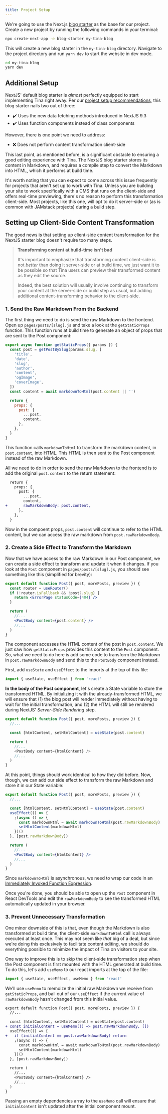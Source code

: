 ```yaml
---
title: Project Setup
---
```


We're going to use the Next.js [blog starter](https://github.com/zeit/next.js/tree/canary/examples/blog-starter) as the base for our project. Create a new project by running the following commands in your terminal:

```bash
npx create-next-app -e blog-starter my-tina-blog
```

This will create a new blog starter in the `my-tina-blog` directory. Navigate to the project directory and run `yarn dev` to start the website in dev mode.

```bash
cd my-tina-blog
yarn dev
```

## Additional Setup

NextJS' default blog starter is _almost_ perfectly equipped to start implementing Tina right away. Per our [project setup recommendations](http://localhost:3000/guides/nextjs/adding-tina/overview#project-setup-recommendations), this blog starter nails two out of three:

- ✔️ Uses the new data fetching methods introduced in NextJS 9.3
- ✔️ Uses function components instead of class components

However, there is one point we need to address:

- ❌ Does not perform content transformation client-side

This last point, as mentioned before, is a significant obstacle to ensuring a good editing experience with Tina. The NextJS blog starter stores its content in Markdown, and requires a compile step to convert the Markdown into HTML, which it performs at build time.

It's worth noting that you can expect to come across this issue frequently for projects that aren't set up to work with Tina. Unless you are building your site to work specifically with a CMS that runs on the client-side and offers real-time previewing, there's no reason to perform this transformation client-side. Most projects, like this one, will opt to do it server-side or (as is common with JAMstack projects) during a build step.

## Setting up Client-Side Content Transformation

The good news is that setting up client-side content transformation for the NextJS starter blog doesn't require too many steps.

> **Transforming content at build-time isn't bad**
>
> It's important to emphasize that transforming content client-side is not _better_ than doing it server-side or at build time, we just want it to be possible so that Tina users can preview their transformed content as they edit the source.
>
> Indeed, the best solution will usually involve continuing to transform your content at the server-side or build step as usual, but adding additional content-transforming behavior to the client-side.

### 1. Send the Raw Markdown From the Backend

The first thing we need to do is send the raw Markdown to the frontend. Open up `pages/posts/[slug].js` and take a look at the `getStaticProps` function. This function runs at build time to generate an object of props that are sent to the Post component:

```js
export async function getStaticProps({ params }) {
  const post = getPostBySlug(params.slug, [
    'title',
    'date',
    'slug',
    'author',
    'content',
    'ogImage',
    'coverImage',
  ])
  const content = await markdownToHtml(post.content || '')

  return {
    props: {
      post: {
        ...post,
        content,
      },
    },
  }
}
```

This function calls `markdownToHtml` to transform the markdown content, in `post.content`, into HTML. This HTML is then sent to the Post component instead of the raw Markdown.

All we need to do in order to send the raw Markdown to the frontend is to add the original `post.content` to the return statement:

```diff
  return {
    props: {
      post: {
        ...post,
        content,
+       rawMarkdownBody: post.content,
      },
    },
  }
```

Now in the compoent props, `post.content` will continue to refer to the HTML content, but we can access the raw markdown from `post.rawMarkdownBody`.

### 2. Create a Side Effect to Transform the Markdown

Now that we have access to the raw Markdown in our Post component, we can create a side effect to transform and update it when it changes. If you look at the `Post` component in `pages/posts/[slug].js`, you should see something like this (simplified for brevity):

```jsx
export default function Post({ post, morePosts, preview }) {
  const router = useRouter()
  if (!router.isFallback && !post?.slug) {
    return <ErrorPage statusCode={404} />
  }

  return (
    //...
    <PostBody content={post.content} />
    //...
  )
}
```

The component accesses the HTML content of the post in `post.content`. We just saw how `getStaticProps` provides this content to the `Post` component. So, what we need to do here is add some code to transform the Markdown in `post.rawMarkdownBody` and send this to the `PostBody` component instead.

First, add `useState` and `useEffect` to the imports at the top of this file:

```js
import { useState, useEffect } from 'react'
```

**In the body of the Post component**, let's create a State variable to store the transformed HTML. By initializing it with the already-transformed HTML, we will ensure that (1) the blog post will render immediately without having to wait for the initial transformation, and (2) the HTML will still be rendered during NextJS' _Server-Side Rendering_ step.

```js
export default function Post({ post, morePosts, preview }) {
  //...

  const [htmlContent, setHtmlContent] = useState(post.content)

  return (
    //...
    <PostBody content={htmlContent} />
    //...
  )
}
```

At this point, things should work identical to how they did before. Now, though, we can add our side effect to transform the raw Markdown and store it in our State variable:

```jsx
export default function Post({ post, morePosts, preview }) {
  //...

  const [htmlContent, setHtmlContent] = useState(post.content)
  useEffect(() => {
    ;(async () => {
      const markdownHtml = await markdownToHtml(post.rawMarkdownBody)
      setHtmlContent(markdownHtml)
    })()
  }, [post.rawMarkdownBody])

  return (
    //...
    <PostBody content={htmlContent} />
    //...
  )
}
```

Since `markdownToHtml` is asynchronous, we need to wrap our code in an [Immediately Invoked Function Expression](https://developer.mozilla.org/en-US/docs/Glossary/IIFE).

Once you're done, you should be able to open up the `Post` component in React DevTools and edit the `rawMarkdownBody` to see the transformed HTML automatically updated in your browser.

### 3. Prevent Unnecessary Transformation

One minor downside of this is that, even though the Markdown is also transformed at build time, the client-side `markdownToHtml` call is always executed at least once. This may not seem like _that_ big of a deal, but since we're doing this exclusively to facilitate content editing, we should do everything possible to minimize the impact of Tina on visitors to your site.

One way to improve this is to skip the client-side transformation step when the Post component is first mounted with the HTML generated at build time. To do this, let's add `useMemo` to our react imports at the top of the file:

```js
import { useState, useEffect, useMemo } from 'react'
```

We'll use `useMemo` to memoize the initial raw Markdown we receive from `getStaticProps`, and bail out of our `useEffect` if the current value of `rawMarkdownBody` hasn't changed from this initial value.

```diff
export default function Post({ post, morePosts, preview }) {
  //...

  const [htmlContent, setHtmlContent] = useState(post.content)
+ const initialContent = useMemo(() => post.rawMarkdownBody, [])
  useEffect(() => {
+   if (initialContent == post.rawMarkdownBody) return
    ;(async () => {
      const markdownHtml = await markdownToHtml(post.rawMarkdownBody)
      setHtmlContent(markdownHtml)
    })()
  }, [post.rawMarkdownBody])

  return (
    //...
    <PostBody content={htmlContent} />
    //...
  )
}
```

Passing an empty dependencies array to the `useMemo` call will ensure that `initialContent` isn't updated after the initial component mount.
